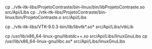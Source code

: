 cp ../vtk-itk-libs/ProjetoContraste/bin-linux/bin/libProjetoContraste.so src/Api/Libs
cp ../vtk-itk-libs/ProjetoContraste/bin-linux/bin/ProjetoContraste.o src/Api/Libs

cp ../vtk-itk-libs/VTK-9.0.3-bin/lib/libvtk*.so* src/Api/Libs/vtkLib

cp /usr/lib/x86_64-linux-gnu/libstdc++*.so* src/Api/Libs/linuxGnuLibs
cp /usr/lib/x86_64-linux-gnu/libc.so* src/Api/Libs/linuxGnuLibs